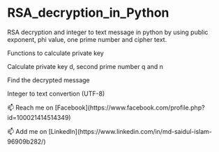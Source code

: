 # RSA_decryption_in_Python
RSA decryption and integer to text message in python by using public exponent, phi value, one prime number and cipher text.
<p>Functions to calculate private key</p>
<p>Calculate private key d, second prime number q and n</p>
<p>Find the decrypted message</p>
<p>Integer to text convertion (UTF-8)</p>
<p>📫 Reach me on [Facebook](https://www.facebook.com/profile.php?id=100021414514349)</p>
📫 Add me on [LinkedIn](https://www.linkedin.com/in/md-saidul-islam-96909b282/)
